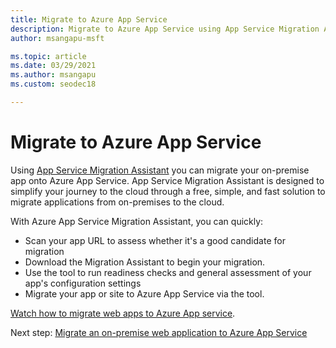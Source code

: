 ```yaml
---
title: Migrate to Azure App Service
description: Migrate to Azure App Service using App Service Migration Assistant.
author: msangapu-msft

ms.topic: article
ms.date: 03/29/2021
ms.author: msangapu
ms.custom: seodec18

---
```

# Migrate to Azure App Service

Using [App Service Migration Assistant](https://azure.microsoft.com/services/app-service/migration-assistant/) you can migrate your on-premise app onto Azure App Service. App Service Migration Assistant is designed to simplify your journey to the cloud through a free, simple, and fast solution to migrate applications from on-premises to the cloud.

With Azure App Service Migration Assistant, you can quickly:

- Scan your app URL to assess whether it's a good candidate for migration
- Download the Migration Assistant to begin your migration.
- Use the tool to run readiness checks and general assessment of your app's configuration settings
- Migrate your app or site to Azure App Service via the tool.

[Watch how to migrate web apps to Azure App service](https://www.youtube.com/watch?v=9LBUmkUhmXU).

Next step:  [Migrate an on-premise web application to Azure App Service](/learn/modules/migrate-app-service-migration-assistant/)